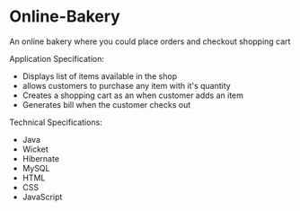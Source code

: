 # Online-Bakery
An online bakery where you could place orders and checkout shopping cart

Application Specification:
- Displays list of items available in the shop
- allows customers to purchase any item with it's quantity
- Creates a shopping cart as an when customer adds an item
- Generates bill when the customer checks out

Technical Specifications:
- Java 
- Wicket
- Hibernate
- MySQL
- HTML
- CSS
- JavaScript
